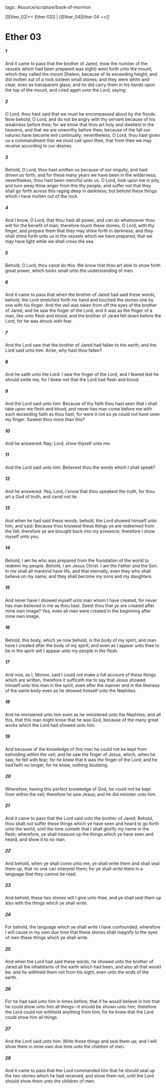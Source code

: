 tags:: #source/scripture/book-of-mormon

[[Ether_02|<< Ether 02]] | [[Ether_04|Ether 04 >>]]

# Ether 03

##### 1

And it came to pass that the brother of Jared, (now the number of the vessels which had been prepared was eight) went forth unto the mount, which they called the mount Shelem, because of its exceeding height, and did molten out of a rock sixteen small stones; and they were white and clear, even as transparent glass; and he did carry them in his hands upon the top of the mount, and cried again unto the Lord, saying:

##### 2

O Lord, thou hast said that we must be encompassed about by the floods. Now behold, O Lord, and do not be angry with thy servant because of his weakness before thee; for we know that thou art holy and dwellest in the heavens, and that we are unworthy before thee; because of the fall our natures have become evil continually; nevertheless, O Lord, thou hast given us a commandment that we must call upon thee, that from thee we may receive according to our desires.

##### 3

Behold, O Lord, thou hast smitten us because of our iniquity, and hast driven us forth, and for these many years we have been in the wilderness; nevertheless, thou hast been merciful unto us. O Lord, look upon me in pity, and turn away thine anger from this thy people, and suffer not that they shall go forth across this raging deep in darkness; but behold these things which I have molten out of the rock.

##### 4

And I know, O Lord, that thou hast all power, and can do whatsoever thou wilt for the benefit of man; therefore touch these stones, O Lord, with thy finger, and prepare them that they may shine forth in darkness; and they shall shine forth unto us in the vessels which we have prepared, that we may have light while we shall cross the sea.

##### 5

Behold, O Lord, thou canst do this. We know that thou art able to show forth great power, which looks small unto the understanding of men.

##### 6

And it came to pass that when the brother of Jared had said these words, behold, the Lord stretched forth his hand and touched the stones one by one with his finger. And the veil was taken from off the eyes of the brother of Jared, and he saw the finger of the Lord; and it was as the finger of a man, like unto flesh and blood; and the brother of Jared fell down before the Lord, for he was struck with fear.

##### 7

And the Lord saw that the brother of Jared had fallen to the earth; and the Lord said unto him: Arise, why hast thou fallen?

##### 8

And he saith unto the Lord: I saw the finger of the Lord, and I feared lest he should smite me; for I knew not that the Lord had flesh and blood.

##### 9

And the Lord said unto him: Because of thy faith thou hast seen that I shall take upon me flesh and blood; and never has man come before me with such exceeding faith as thou hast; for were it not so ye could not have seen my finger. Sawest thou more than this?

##### 10

And he answered: Nay; Lord, show thyself unto me.

##### 11

And the Lord said unto him: Believest thou the words which I shall speak?

##### 12

And he answered: Yea, Lord, I know that thou speakest the truth, for thou art a God of truth, and canst not lie.

##### 13

And when he had said these words, behold, the Lord showed himself unto him, and said: Because thou knowest these things ye are redeemed from the fall; therefore ye are brought back into my presence; therefore I show myself unto you.

##### 14

Behold, I am he who was prepared from the foundation of the world to redeem my people. Behold, I am Jesus Christ. I am the Father and the Son. In me shall all mankind have life, and that eternally, even they who shall believe on my name; and they shall become my sons and my daughters.

##### 15

And never have I showed myself unto man whom I have created, for never has man believed in me as thou hast. Seest thou that ye are created after mine own image? Yea, even all men were created in the beginning after mine own image.

##### 16

Behold, this body, which ye now behold, is the body of my spirit; and man have I created after the body of my spirit; and even as I appear unto thee to be in the spirit will I appear unto my people in the flesh.

##### 17

And now, as I, Moroni, said I could not make a full account of these things which are written, therefore it sufficeth me to say that Jesus showed himself unto this man in the spirit, even after the manner and in the likeness of the same body even as he showed himself unto the Nephites.

##### 18

And he ministered unto him even as he ministered unto the Nephites; and all this, that this man might know that he was God, because of the many great works which the Lord had showed unto him.

##### 19

And because of the knowledge of this man he could not be kept from beholding within the veil; and he saw the finger of Jesus, which, when he saw, he fell with fear; for he knew that it was the finger of the Lord; and he had faith no longer, for he knew, nothing doubting.

##### 20

Wherefore, having this perfect knowledge of God, he could not be kept from within the veil; therefore he saw Jesus; and he did minister unto him.

##### 21

And it came to pass that the Lord said unto the brother of Jared: Behold, thou shalt not suffer these things which ye have seen and heard to go forth unto the world, until the time cometh that I shall glorify my name in the flesh; wherefore, ye shall treasure up the things which ye have seen and heard, and show it to no man.

##### 22

And behold, when ye shall come unto me, ye shall write them and shall seal them up, that no one can interpret them; for ye shall write them in a language that they cannot be read.

##### 23

And behold, these two stones will I give unto thee, and ye shall seal them up also with the things which ye shall write.

##### 24

For behold, the language which ye shall write I have confounded; wherefore I will cause in my own due time that these stones shall magnify to the eyes of men these things which ye shall write.

##### 25

And when the Lord had said these words, he showed unto the brother of Jared all the inhabitants of the earth which had been, and also all that would be; and he withheld them not from his sight, even unto the ends of the earth.

##### 26

For he had said unto him in times before, that if he would believe in him that he could show unto him all things--it should be shown unto him; therefore the Lord could not withhold anything from him, for he knew that the Lord could show him all things.

##### 27

And the Lord said unto him: Write these things and seal them up; and I will show them in mine own due time unto the children of men.

##### 28

And it came to pass that the Lord commanded him that he should seal up the two stones which he had received, and show them not, until the Lord should show them unto the children of men.
